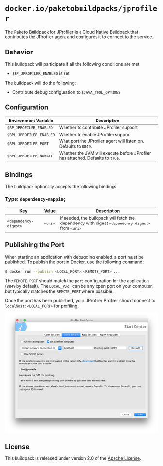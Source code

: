 # `docker.io/paketobuildpacks/jprofiler`
The Paketo Buildpack for JProfiler is a Cloud Native Buildpack that contributes the JProfiler agent and configures it to connect to the service.

## Behavior
This buildpack will participate if all the following conditions are met

* `$BP_JPROFILER_ENABLED` is set

The buildpack will do the following:

* Contribute debug configuration to `$JAVA_TOOL_OPTIONS`

## Configuration
| Environment Variable | Description
| -------------------- | -----------
| `$BP_JPROFILER_ENABLED` | Whether to contribute JProfiler support
| `$BPL_JPROFILER_ENABLED` | Whether to enable JProfiler support
| `$BPL_JPROFILER_PORT` | What port the JProfiler agent will listen on. Defaults to `8849`.
| `$BPL_JPROFILER_NOWAIT` | Whether the JVM will execute before JProfiler has attached.  Defaults to `true`.

## Bindings
The buildpack optionally accepts the following bindings:

### Type: `dependency-mapping`
|Key                   | Value   | Description
|----------------------|---------|------------
|`<dependency-digest>` | `<uri>` | If needed, the buildpack will fetch the dependency with digest `<dependency-digest>` from `<uri>`

## Publishing the Port
When starting an application with debugging enabled, a port must be published.  To publish the port in Docker, use the following command:

```bash
$ docker run --publish <LOCAL_PORT>:<REMOTE_PORT> ...
```

The `REMOTE_PORT` should match the `port` configuration for the application (`8849` by default).  The `LOCAL_PORT` can be any open port on your computer, but typically matches the `REMOTE_PORT` where possible.

Once the port has been published, your JProfiler Profiler should connect to `localhost:<LOCAL_PORT>` for profiling.

![JProfiler Configuration](jprofiler.png)

## License

This buildpack is released under version 2.0 of the [Apache License][a].

[a]: http://www.apache.org/licenses/LICENSE-2.0
